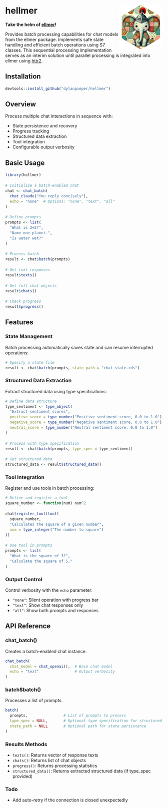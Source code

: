 # hellmer <img src="man/figures/hellmer.png" align="right" height="140"/>

**Take the helm of [ellmer](https://github.com/tidyverse/ellmer)!**

Provides batch processing capabilities for chat models from the ellmer package. Implements safe state handling and efficient batch operations using S7 classes. This sequential processing implementation serves as an interim solution until parallel processing is integrated into ellmer using [httr2](https://httr2.r-lib.org).

## Installation

``` r
devtools::install_github("dylanpieper/hellmer")
```

## Overview

Process multiple chat interactions in sequence with:

-   State persistence and recovery
-   Progress tracking
-   Structured data extraction
-   Tool integration
-   Configurable output verbosity

## Basic Usage

``` r
library(hellmer)

# Initialize a batch-enabled chat
chat <- chat_batch(
  chat_claude("You reply concisely"), 
  echo = "none"  # Options: "none", "text", "all"
)

# Define prompts
prompts <- list(
  "What is 2+2?",
  "Name one planet.",
  "Is water wet?"
)

# Process batch
result <- chat$batch(prompts)

# Get text responses
result$texts()

# Get full chat objects
result$chats()

# Check progress
result$progress()
```

## Features

### State Management

Batch processing automatically saves state and can resume interrupted operations:

``` r
# Specify a state file
result <- chat$batch(prompts, state_path = "chat_state.rds")
```

### Structured Data Extraction

Extract structured data using type specifications:

``` r
# Define data structure
type_sentiment <- type_object(
  "Extract sentiment scores",
  positive_score = type_number("Positive sentiment score, 0.0 to 1.0"),
  negative_score = type_number("Negative sentiment score, 0.0 to 1.0"),
  neutral_score = type_number("Neutral sentiment score, 0.0 to 1.0")
)

# Process with type specification
result <- chat$batch(prompts, type_spec = type_sentiment)

# Get structured data
structured_data <- result$structured_data()
```

### Tool Integration

Register and use tools in batch processing:

``` r
# Define and register a tool
square_number <- function(num) num^2

chat$register_tool(tool(
  square_number,
  "Calculates the square of a given number",
  num = type_integer("The number to square")
))

# Use tool in prompts
prompts <- list(
  "What is the square of 3?",
  "Calculate the square of 5."
)
```

### Output Control

Control verbosity with the `echo` parameter:

-   `"none"`: Silent operation with progress bar
-   `"text"`: Show chat responses only
-   `"all"`: Show both prompts and responses

## API Reference

### chat_batch()

Creates a batch-enabled chat instance.

``` r
chat_batch(
  chat_model = chat_openai(),  # Base chat model
  echo = "text"                # Output verbosity
)
```

### batch\$batch()

Processes a list of prompts.

``` r
batch(
  prompts,                # List of prompts to process
  type_spec = NULL,       # Optional type specification for structured data
  state_path = NULL       # Optional path for state persistence
)
```

### Results Methods

-   `texts()`: Returns vector of response texts
-   `chats()`: Returns list of chat objects
-   `progress()`: Returns processing statistics
-   `structured_data()`: Returns extracted structured data (if type_spec provided)

### Todo

-   Add auto-retry if the connection is closed unexpectedly
